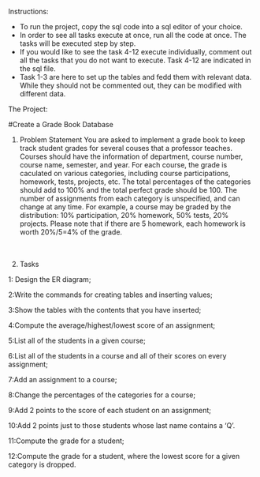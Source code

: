 Instructions:

- To run the project, copy the sql code into a sql editor of your choice.
- In order to see all tasks execute at once, run all the code at once. The tasks will be executed step by step.
- If you would like to see the task 4-12 execute individually, comment out all the tasks that you do not want to execute. Task 4-12 are indicated in the sql file.
- Task 1-3 are here to set up the tables and fedd them with relevant data. While they should not be commented out, they can be modified with different data.


The Project:

#Create a Grade Book Database
1. Problem Statement
You are asked to implement a grade book to keep track student grades for several couses that a professor teaches. Courses should have the information of department, course number, course name, semester, and year.  For each course, the grade is caculated on various categories, including course participations, homework, tests, projects, etc.  The total percentages of the categories should add to 100% and the total perfect grade should be 100. The number of assignments from each category is unspecified, and can change at any time.  For example, a course may be graded by the distribution: 10% participation, 20% homework, 50% tests, 20% projects. Please note that if there are 5 homework, each homework is worth 20%/5=4% of the grade.

　

2. Tasks

1: Design the ER diagram;

2:Write the commands for creating tables and inserting values;

3:Show the tables with the contents that you have inserted;

4:Compute the average/highest/lowest score of an assignment;

5:List all of the students in a given course;

6:List all of the students in a course and all of their scores on every assignment;

7:Add an assignment to a course;

8:Change the percentages of the categories for a course;

9:Add 2 points to the score of each student on an assignment;

10:Add 2 points just to those students whose last name contains a ‘Q’.

11:Compute the grade for a student;

12:Compute the grade for a student, where the lowest score for a given category is dropped.



